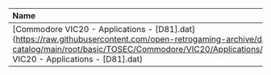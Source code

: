 |Name|Size|
|:---|---:|
|[Commodore VIC20 - Applications - [D81].dat](https://raw.githubusercontent.com/open-retrogaming-archive/dat-catalog/main/root/basic/TOSEC/Commodore/VIC20/Applications/[D81]/Commodore VIC20 - Applications - [D81].dat)|1836|
